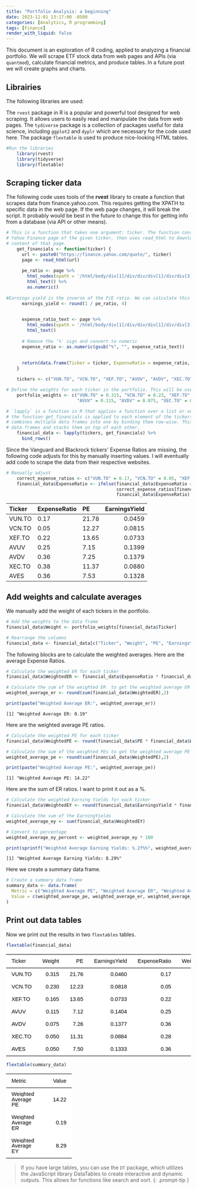```yaml
---
title: "Portfolio Analysis: a beginning"
date: 2023-12-01 13:17:00 -0500
categories: [Analytics, R programming]
tags: [Finance]
render_with_liquid: false
---
```


This document is an exploration of R coding, applied to analyzing a financial portfolio. We will scrape ETF  stock data from web pages and APIs (via `quantmod`), calculate financial metrics, and produce tables. In a future post we will create graphs and charts.

## Librairies

The following libraries are used:

The `rvest` package in R is a popular and powerful tool designed for web scraping. It allows users to easily read and manipulate the data from web pages. The `tydiverse` package is a collection of packages useful for data science, including  `ggplot2` and `dyplr` which are necessary for the code used here. The package `flextable` is used to produce nice-looking HTML tables.

```r
#Run the libraries
    library(rvest)
    library(tidyverse)
    library(flextable)
```

## Scraping ticker data

The following code uses tools of the **rvest** library to create a function that scrapes data from finance.yahoo.com. This requires getting the XPATH to specific data in the web page. If the web page changes, it will break the script. It probably would be best  in the future to change this for getting info from a database (via API or other means).

```r
# This is a function that takes one argument: ticker. The function constructs a URL for the
# Yahoo Finance page of the given ticker, then uses read_html to download and parse the HTML
# content of that page. 
    get_financials <- function(ticker) {
      url <- paste0("https://finance.yahoo.com/quote/", ticker)
      page <- read_html(url)
      
      pe_ratio <- page %>%
        html_nodes(xpath = '/html/body/div[1]/div/div/div[1]/div/div[3]/div[1]/div/div[1]/div/div/div/div[2]/div[2]/table/tbody/tr[3]/td[2]') %>%
        html_text() %>%
        as.numeric()
      
#Earnings yield is the inverse of the P/E ratio. We can calculate this here.
      earnings_yield <- round(1 / pe_ratio, 4)
      

      expense_ratio_text <- page %>%
        html_nodes(xpath = '/html/body/div[1]/div/div/div[1]/div/div[3]/div[1]/div/div[1]/div/div/div/div[2]/div[2]/table/tbody/tr[7]/td[2]') %>%
        html_text()
      
      # Remove the '%' sign and convert to numeric
      expense_ratio <- as.numeric(gsub("%", "", expense_ratio_text))
      
      
      return(data.frame(Ticker = ticker, ExpenseRatio = expense_ratio, PE = pe_ratio, EarningsYield = earnings_yield))
    }

    tickers <- c("VUN.TO", "VCN.TO", "XEF.TO", "AVUV", "AVDV", "XEC.TO", "AVES")  # The tickers part of the portfolio

# Define the weights for each ticker in the portfolio. This will be used to calculate the weighted averages.
    portfolio_weights <- c("VUN.TO" = 0.315, "VCN.TO" = 0.23, "XEF.TO" = 0.165, 
                           "AVUV" = 0.115, "AVDV" = 0.075, "XEC.TO" = 0.05, "AVES" = 0.05)

# `lapply` is a function in R that applies a function over a list or vector. In this case,
# the function get_financials is applied to each element of the tickers vector. `bind_rows()`
# combines multiple data frames into one by binding them row-wise. This means that it takes
# data frames and stacks them on top of each other.
    financial_data <- lapply(tickers, get_financials) %>%
      bind_rows()
```

Since the Vanguard and Blackrock tickers' Expense Ratios are missing, the following code adjusts for this by manually inserting values. I will eventually add code to scrape the data from their respective websites.

```r
# Manually adjust 
    correct_expense_ratios <- c("VUN.TO" = 0.17, "VCN.TO" = 0.05, "XEF.TO" = 0.22, "XEC.TO" = 0.28)
    financial_data$ExpenseRatio <- ifelse(financial_data$ExpenseRatio == 0,
                                          correct_expense_ratios[financial_data$Ticker],
                                          financial_data$ExpenseRatio)
```

| Ticker | ExpenseRatio | PE    | EarningsYield |
|:-------|:-------------|:------|--------------:|
| VUN.TO | 0.17         | 21.78 | 0.0459        |
| VCN.TO | 0.05         | 12.27 | 0.0815        |
| XEF.TO | 0.22         | 13.65 | 0.0733        |
| AVUV   | 0.25         | 7.15  | 0.1399        |
| AVDV   | 0.36         | 7.25  | 0.1379        |
| XEC.TO | 0.38         | 11.37 | 0.0880        |
| AVES   | 0.36         | 7.53  | 0.1328        |


## Add weights and calculate averages

We manually add the weight of each tickers in the portfolio.

```r
# Add the weights to the data frame
financial_data$Weight <- portfolio_weights[financial_data$Ticker]

# Rearrange the columns
financial_data <- financial_data[c("Ticker", "Weight", "PE", "EarningsYield", "ExpenseRatio")]
```

The following blocks are to calculate the weighted averages. Here are the average Expense Ratios.

```r
# Calculate the weighted ER for each ticker
financial_data$WeightedER <- financial_data$ExpenseRatio * financial_data$Weight

# Calculate the sum of the weighted ER  to get the weighted average ER
weighted_average_er <- round(sum(financial_data$WeightedER),2)

print(paste("Weighted Average ER:", weighted_average_er))
```
`[1] "Weighted Average ER: 0.19"`

Here are the weighted average PE ratios.

```r
# Calculate the weighted PE for each ticker
financial_data$WeightedPE <- round(financial_data$PE * financial_data$Weight, 2)

# Calculate the sum of the weighted PEs to get the weighted average PE
weighted_average_pe <- round(sum(financial_data$WeightedPE),2)

print(paste("Weighted Average PE:", weighted_average_pe))

```
`[1] "Weighted Average PE: 14.22"`

Here are the sum of ER ratios. I want to print it out as a %. 
```r
# Calculate the weighted Earning Yields for each ticker
financial_data$WeightedEY <- round(financial_data$EarningsYield * financial_data$Weight, 4)

# Calculate the sum of the EarningYields
weighted_average_ey <- sum(financial_data$WeightedEY)

# Convert to percentage
weighted_average_ey_percent <- weighted_average_ey * 100

print(sprintf("Weighted Average Earning Yields: %.2f%%", weighted_average_ey_percent))
```
`[1] "Weighted Average Earning Yields: 8.29%"`

Here we create a summary data frame. 
```r
# Create a summary data frame
summary_data <- data.frame(
  Metric = c("Weighted Average PE", "Weighted Average ER", "Weighted Average EY"),
  Value = c(weighted_average_pe, weighted_average_er, weighted_average_ey_percent)
)
```

## Print out data tables
Now we print out the results in two `flextables` tables.

```r
flextable(financial_data)
```
<div class="tabwid"><style>.cl-bb5b6256{}.cl-bb540a24{font-family:'Arial';font-size:11pt;font-weight:normal;font-style:normal;text-decoration:none;color:rgba(0, 0, 0, 1.00);background-color:white;}.cl-bb56dca4{margin:0;text-align:left;border-bottom: 0 solid rgba(0, 0, 0, 1.00);border-top: 0 solid rgba(0, 0, 0, 1.00);border-left: 0 solid rgba(0, 0, 0, 1.00);border-right: 0 solid rgba(0, 0, 0, 1.00);padding-bottom:5pt;padding-top:5pt;padding-left:5pt;padding-right:5pt;line-height: 1;background-color:white;}.cl-bb56dcae{margin:0;text-align:right;border-bottom: 0 solid rgba(0, 0, 0, 1.00);border-top: 0 solid rgba(0, 0, 0, 1.00);border-left: 0 solid rgba(0, 0, 0, 1.00);border-right: 0 solid rgba(0, 0, 0, 1.00);padding-bottom:5pt;padding-top:5pt;padding-left:5pt;padding-right:5pt;line-height: 1;background-color:white;}.cl-bb56ed98{width:0.75in;background-color:white;vertical-align: middle;border-bottom: 1.5pt solid rgba(102, 102, 102, 1.00);border-top: 1.5pt solid rgba(102, 102, 102, 1.00);border-left: 0 solid rgba(0, 0, 0, 1.00);border-right: 0 solid rgba(0, 0, 0, 1.00);margin-bottom:0;margin-top:0;margin-left:0;margin-right:0;}.cl-bb56ed99{width:0.75in;background-color:white;vertical-align: middle;border-bottom: 1.5pt solid rgba(102, 102, 102, 1.00);border-top: 1.5pt solid rgba(102, 102, 102, 1.00);border-left: 0 solid rgba(0, 0, 0, 1.00);border-right: 0 solid rgba(0, 0, 0, 1.00);margin-bottom:0;margin-top:0;margin-left:0;margin-right:0;}.cl-bb56ed9a{width:0.75in;background-color:white;vertical-align: middle;border-bottom: 0 solid rgba(0, 0, 0, 1.00);border-top: 0 solid rgba(0, 0, 0, 1.00);border-left: 0 solid rgba(0, 0, 0, 1.00);border-right: 0 solid rgba(0, 0, 0, 1.00);margin-bottom:0;margin-top:0;margin-left:0;margin-right:0;}.cl-bb56eda2{width:0.75in;background-color:white;vertical-align: middle;border-bottom: 0 solid rgba(0, 0, 0, 1.00);border-top: 0 solid rgba(0, 0, 0, 1.00);border-left: 0 solid rgba(0, 0, 0, 1.00);border-right: 0 solid rgba(0, 0, 0, 1.00);margin-bottom:0;margin-top:0;margin-left:0;margin-right:0;}.cl-bb56eda3{width:0.75in;background-color:white;vertical-align: middle;border-bottom: 1.5pt solid rgba(102, 102, 102, 1.00);border-top: 0 solid rgba(0, 0, 0, 1.00);border-left: 0 solid rgba(0, 0, 0, 1.00);border-right: 0 solid rgba(0, 0, 0, 1.00);margin-bottom:0;margin-top:0;margin-left:0;margin-right:0;}.cl-bb56eda4{width:0.75in;background-color:white;vertical-align: middle;border-bottom: 1.5pt solid rgba(102, 102, 102, 1.00);border-top: 0 solid rgba(0, 0, 0, 1.00);border-left: 0 solid rgba(0, 0, 0, 1.00);border-right: 0 solid rgba(0, 0, 0, 1.00);margin-bottom:0;margin-top:0;margin-left:0;margin-right:0;}</style><table data-quarto-disable-processing='true' class='cl-bb5b6256'><thead><tr style="overflow-wrap:break-word;"><th class="cl-bb56ed98"><p class="cl-bb56dca4"><span class="cl-bb540a24">Ticker</span></p></th><th class="cl-bb56ed99"><p class="cl-bb56dcae"><span class="cl-bb540a24">Weight</span></p></th><th class="cl-bb56ed99"><p class="cl-bb56dcae"><span class="cl-bb540a24">PE</span></p></th><th class="cl-bb56ed99"><p class="cl-bb56dcae"><span class="cl-bb540a24">EarningsYield</span></p></th><th class="cl-bb56ed99"><p class="cl-bb56dcae"><span class="cl-bb540a24">ExpenseRatio</span></p></th><th class="cl-bb56ed99"><p class="cl-bb56dcae"><span class="cl-bb540a24">WeightedER</span></p></th><th class="cl-bb56ed99"><p class="cl-bb56dcae"><span class="cl-bb540a24">WeightedPE</span></p></th><th class="cl-bb56ed99"><p class="cl-bb56dcae"><span class="cl-bb540a24">WeightedEY</span></p></th></tr></thead><tbody><tr style="overflow-wrap:break-word;"><td class="cl-bb56ed9a"><p class="cl-bb56dca4"><span class="cl-bb540a24">VUN.TO</span></p></td><td class="cl-bb56eda2"><p class="cl-bb56dcae"><span class="cl-bb540a24">0.315</span></p></td><td class="cl-bb56eda2"><p class="cl-bb56dcae"><span class="cl-bb540a24">21.76</span></p></td><td class="cl-bb56eda2"><p class="cl-bb56dcae"><span class="cl-bb540a24">0.0460</span></p></td><td class="cl-bb56eda2"><p class="cl-bb56dcae"><span class="cl-bb540a24">0.17</span></p></td><td class="cl-bb56eda2"><p class="cl-bb56dcae"><span class="cl-bb540a24">0.05</span></p></td><td class="cl-bb56eda2"><p class="cl-bb56dcae"><span class="cl-bb540a24">6.85</span></p></td><td class="cl-bb56eda2"><p class="cl-bb56dcae"><span class="cl-bb540a24">0.0145</span></p></td></tr><tr style="overflow-wrap:break-word;"><td class="cl-bb56ed9a"><p class="cl-bb56dca4"><span class="cl-bb540a24">VCN.TO</span></p></td><td class="cl-bb56eda2"><p class="cl-bb56dcae"><span class="cl-bb540a24">0.230</span></p></td><td class="cl-bb56eda2"><p class="cl-bb56dcae"><span class="cl-bb540a24">12.23</span></p></td><td class="cl-bb56eda2"><p class="cl-bb56dcae"><span class="cl-bb540a24">0.0818</span></p></td><td class="cl-bb56eda2"><p class="cl-bb56dcae"><span class="cl-bb540a24">0.05</span></p></td><td class="cl-bb56eda2"><p class="cl-bb56dcae"><span class="cl-bb540a24">0.01</span></p></td><td class="cl-bb56eda2"><p class="cl-bb56dcae"><span class="cl-bb540a24">2.81</span></p></td><td class="cl-bb56eda2"><p class="cl-bb56dcae"><span class="cl-bb540a24">0.0188</span></p></td></tr><tr style="overflow-wrap:break-word;"><td class="cl-bb56ed9a"><p class="cl-bb56dca4"><span class="cl-bb540a24">XEF.TO</span></p></td><td class="cl-bb56eda2"><p class="cl-bb56dcae"><span class="cl-bb540a24">0.165</span></p></td><td class="cl-bb56eda2"><p class="cl-bb56dcae"><span class="cl-bb540a24">13.65</span></p></td><td class="cl-bb56eda2"><p class="cl-bb56dcae"><span class="cl-bb540a24">0.0733</span></p></td><td class="cl-bb56eda2"><p class="cl-bb56dcae"><span class="cl-bb540a24">0.22</span></p></td><td class="cl-bb56eda2"><p class="cl-bb56dcae"><span class="cl-bb540a24">0.04</span></p></td><td class="cl-bb56eda2"><p class="cl-bb56dcae"><span class="cl-bb540a24">2.25</span></p></td><td class="cl-bb56eda2"><p class="cl-bb56dcae"><span class="cl-bb540a24">0.0121</span></p></td></tr><tr style="overflow-wrap:break-word;"><td class="cl-bb56ed9a"><p class="cl-bb56dca4"><span class="cl-bb540a24">AVUV</span></p></td><td class="cl-bb56eda2"><p class="cl-bb56dcae"><span class="cl-bb540a24">0.115</span></p></td><td class="cl-bb56eda2"><p class="cl-bb56dcae"><span class="cl-bb540a24">7.12</span></p></td><td class="cl-bb56eda2"><p class="cl-bb56dcae"><span class="cl-bb540a24">0.1404</span></p></td><td class="cl-bb56eda2"><p class="cl-bb56dcae"><span class="cl-bb540a24">0.25</span></p></td><td class="cl-bb56eda2"><p class="cl-bb56dcae"><span class="cl-bb540a24">0.03</span></p></td><td class="cl-bb56eda2"><p class="cl-bb56dcae"><span class="cl-bb540a24">0.82</span></p></td><td class="cl-bb56eda2"><p class="cl-bb56dcae"><span class="cl-bb540a24">0.0161</span></p></td></tr><tr style="overflow-wrap:break-word;"><td class="cl-bb56ed9a"><p class="cl-bb56dca4"><span class="cl-bb540a24">AVDV</span></p></td><td class="cl-bb56eda2"><p class="cl-bb56dcae"><span class="cl-bb540a24">0.075</span></p></td><td class="cl-bb56eda2"><p class="cl-bb56dcae"><span class="cl-bb540a24">7.26</span></p></td><td class="cl-bb56eda2"><p class="cl-bb56dcae"><span class="cl-bb540a24">0.1377</span></p></td><td class="cl-bb56eda2"><p class="cl-bb56dcae"><span class="cl-bb540a24">0.36</span></p></td><td class="cl-bb56eda2"><p class="cl-bb56dcae"><span class="cl-bb540a24">0.03</span></p></td><td class="cl-bb56eda2"><p class="cl-bb56dcae"><span class="cl-bb540a24">0.54</span></p></td><td class="cl-bb56eda2"><p class="cl-bb56dcae"><span class="cl-bb540a24">0.0103</span></p></td></tr><tr style="overflow-wrap:break-word;"><td class="cl-bb56ed9a"><p class="cl-bb56dca4"><span class="cl-bb540a24">XEC.TO</span></p></td><td class="cl-bb56eda2"><p class="cl-bb56dcae"><span class="cl-bb540a24">0.050</span></p></td><td class="cl-bb56eda2"><p class="cl-bb56dcae"><span class="cl-bb540a24">11.31</span></p></td><td class="cl-bb56eda2"><p class="cl-bb56dcae"><span class="cl-bb540a24">0.0884</span></p></td><td class="cl-bb56eda2"><p class="cl-bb56dcae"><span class="cl-bb540a24">0.28</span></p></td><td class="cl-bb56eda2"><p class="cl-bb56dcae"><span class="cl-bb540a24">0.01</span></p></td><td class="cl-bb56eda2"><p class="cl-bb56dcae"><span class="cl-bb540a24">0.57</span></p></td><td class="cl-bb56eda2"><p class="cl-bb56dcae"><span class="cl-bb540a24">0.0044</span></p></td></tr><tr style="overflow-wrap:break-word;"><td class="cl-bb56eda3"><p class="cl-bb56dca4"><span class="cl-bb540a24">AVES</span></p></td><td class="cl-bb56eda4"><p class="cl-bb56dcae"><span class="cl-bb540a24">0.050</span></p></td><td class="cl-bb56eda4"><p class="cl-bb56dcae"><span class="cl-bb540a24">7.50</span></p></td><td class="cl-bb56eda4"><p class="cl-bb56dcae"><span class="cl-bb540a24">0.1333</span></p></td><td class="cl-bb56eda4"><p class="cl-bb56dcae"><span class="cl-bb540a24">0.36</span></p></td><td class="cl-bb56eda4"><p class="cl-bb56dcae"><span class="cl-bb540a24">0.02</span></p></td><td class="cl-bb56eda4"><p class="cl-bb56dcae"><span class="cl-bb540a24">0.38</span></p></td><td class="cl-bb56eda4"><p class="cl-bb56dcae"><span class="cl-bb540a24">0.0067</span></p></td></tr></tbody></table></div>


```r
flextable(summary_data)
```
<div class="tabwid"><style>.cl-bb66bc5a{}.cl-bb6042a8{font-family:'Arial';font-size:11pt;font-weight:normal;font-style:normal;text-decoration:none;color:rgba(0, 0, 0, 1.00);background-color:white;}.cl-bb62d130{margin:0;text-align:left;border-bottom: 0 solid rgba(0, 0, 0, 1.00);border-top: 0 solid rgba(0, 0, 0, 1.00);border-left: 0 solid rgba(0, 0, 0, 1.00);border-right: 0 solid rgba(0, 0, 0, 1.00);padding-bottom:5pt;padding-top:5pt;padding-left:5pt;padding-right:5pt;line-height: 1;background-color:white;}.cl-bb62d13a{margin:0;text-align:right;border-bottom: 0 solid rgba(0, 0, 0, 1.00);border-top: 0 solid rgba(0, 0, 0, 1.00);border-left: 0 solid rgba(0, 0, 0, 1.00);border-right: 0 solid rgba(0, 0, 0, 1.00);padding-bottom:5pt;padding-top:5pt;padding-left:5pt;padding-right:5pt;line-height: 1;background-color:white;}.cl-bb62e3e6{width:0.75in;background-color:white;vertical-align: middle;border-bottom: 1.5pt solid rgba(102, 102, 102, 1.00);border-top: 1.5pt solid rgba(102, 102, 102, 1.00);border-left: 0 solid rgba(0, 0, 0, 1.00);border-right: 0 solid rgba(0, 0, 0, 1.00);margin-bottom:0;margin-top:0;margin-left:0;margin-right:0;}.cl-bb62e3f0{width:0.75in;background-color:white;vertical-align: middle;border-bottom: 1.5pt solid rgba(102, 102, 102, 1.00);border-top: 1.5pt solid rgba(102, 102, 102, 1.00);border-left: 0 solid rgba(0, 0, 0, 1.00);border-right: 0 solid rgba(0, 0, 0, 1.00);margin-bottom:0;margin-top:0;margin-left:0;margin-right:0;}.cl-bb62e3f1{width:0.75in;background-color:white;vertical-align: middle;border-bottom: 0 solid rgba(0, 0, 0, 1.00);border-top: 0 solid rgba(0, 0, 0, 1.00);border-left: 0 solid rgba(0, 0, 0, 1.00);border-right: 0 solid rgba(0, 0, 0, 1.00);margin-bottom:0;margin-top:0;margin-left:0;margin-right:0;}.cl-bb62e3fa{width:0.75in;background-color:white;vertical-align: middle;border-bottom: 0 solid rgba(0, 0, 0, 1.00);border-top: 0 solid rgba(0, 0, 0, 1.00);border-left: 0 solid rgba(0, 0, 0, 1.00);border-right: 0 solid rgba(0, 0, 0, 1.00);margin-bottom:0;margin-top:0;margin-left:0;margin-right:0;}.cl-bb62e3fb{width:0.75in;background-color:white;vertical-align: middle;border-bottom: 1.5pt solid rgba(102, 102, 102, 1.00);border-top: 0 solid rgba(0, 0, 0, 1.00);border-left: 0 solid rgba(0, 0, 0, 1.00);border-right: 0 solid rgba(0, 0, 0, 1.00);margin-bottom:0;margin-top:0;margin-left:0;margin-right:0;}.cl-bb62e3fc{width:0.75in;background-color:white;vertical-align: middle;border-bottom: 1.5pt solid rgba(102, 102, 102, 1.00);border-top: 0 solid rgba(0, 0, 0, 1.00);border-left: 0 solid rgba(0, 0, 0, 1.00);border-right: 0 solid rgba(0, 0, 0, 1.00);margin-bottom:0;margin-top:0;margin-left:0;margin-right:0;}</style><table data-quarto-disable-processing='true' class='cl-bb66bc5a'><thead><tr style="overflow-wrap:break-word;"><th class="cl-bb62e3e6"><p class="cl-bb62d130"><span class="cl-bb6042a8">Metric</span></p></th><th class="cl-bb62e3f0"><p class="cl-bb62d13a"><span class="cl-bb6042a8">Value</span></p></th></tr></thead><tbody><tr style="overflow-wrap:break-word;"><td class="cl-bb62e3f1"><p class="cl-bb62d130"><span class="cl-bb6042a8">Weighted Average PE</span></p></td><td class="cl-bb62e3fa"><p class="cl-bb62d13a"><span class="cl-bb6042a8">14.22</span></p></td></tr><tr style="overflow-wrap:break-word;"><td class="cl-bb62e3f1"><p class="cl-bb62d130"><span class="cl-bb6042a8">Weighted Average ER</span></p></td><td class="cl-bb62e3fa"><p class="cl-bb62d13a"><span class="cl-bb6042a8">0.19</span></p></td></tr><tr style="overflow-wrap:break-word;"><td class="cl-bb62e3fb"><p class="cl-bb62d130"><span class="cl-bb6042a8">Weighted Average EY</span></p></td><td class="cl-bb62e3fc"><p class="cl-bb62d13a"><span class="cl-bb6042a8">8.29</span></p></td></tr></tbody></table></div>

> If you have large tables, you can use the `DT` package, which utilizes the JavaScript library DataTables to create interactive and dynamic outputs. This allows for functions like search and sort.
{: .prompt-tip }
